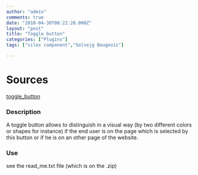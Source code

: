 ```yaml
---
author: "admin"
comments: true
date: "2010-04-30T08:22:28.000Z"
layout: "post"
title: "Toggle button"
categories: ["Plugins"]
tags: ["silex component","Solvejg Bougeois"]

---
```

# Sources


[toggle_button](http://wp-manager.silex-ria.org/wp-content/uploads/2010/04/toggle_button.zip)


### Description


A toggle button allows to distinguish in a visual way (by two different colors or shapes for instance) if the end user is on the page which is selected by this button or if he is on an other page of the website.


### Use


see the read_me.txt file (which is on the .zip)


